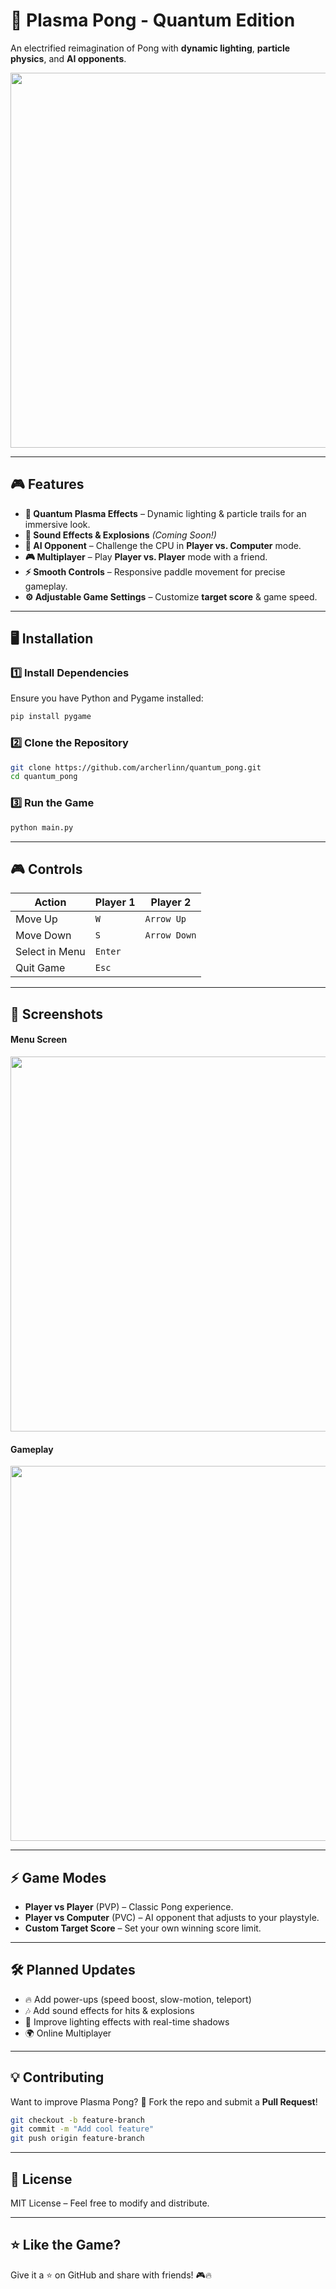 # 🚀 Plasma Pong - Quantum Edition  
An electrified reimagination of Pong with **dynamic lighting**, **particle physics**, and **AI opponents**.  

<img src="https://github.com/user-attachments/assets/5861fe79-1f96-46e4-b3b3-798373b5b651" width="600">

---

## 🎮 Features  
- **🌟 Quantum Plasma Effects** – Dynamic lighting & particle trails for an immersive look.  
- **🎵 Sound Effects & Explosions** *(Coming Soon!)*  
- **🤖 AI Opponent** – Challenge the CPU in **Player vs. Computer** mode.  
- **🎮 Multiplayer** – Play **Player vs. Player** mode with a friend.  
- **⚡ Smooth Controls** – Responsive paddle movement for precise gameplay.  
- **⚙️ Adjustable Game Settings** – Customize **target score** & game speed.  

---

## 🖥️ Installation  
### 1️⃣ Install Dependencies  
Ensure you have Python and Pygame installed:  
```sh
pip install pygame
```

### 2️⃣ Clone the Repository  
```sh
git clone https://github.com/archerlinn/quantum_pong.git
cd quantum_pong
```

### 3️⃣ Run the Game  
```sh
python main.py
```

---

## 🎮 Controls  
| Action | Player 1 | Player 2 |
|--------|---------|---------|
| Move Up | `W` | `Arrow Up` |
| Move Down | `S` | `Arrow Down` |
| Select in Menu | `Enter` | |
| Quit Game | `Esc` | |

---

## 📸 Screenshots  

#### **Menu Screen**  
<img src="https://github.com/user-attachments/assets/0edaf4e2-f3e0-472e-b056-e20d2219aa13" width="600">

#### **Gameplay**  
<img src="https://github.com/user-attachments/assets/820f0a61-01e4-45c0-9c07-6c725be4a4e4" width="600">

---

## ⚡ Game Modes  
- **Player vs Player** (PVP) – Classic Pong experience.  
- **Player vs Computer** (PVC) – AI opponent that adjusts to your playstyle.  
- **Custom Target Score** – Set your own winning score limit.  

---

## 🛠 Planned Updates  
- 🔥 Add power-ups (speed boost, slow-motion, teleport)  
- 🎶 Add sound effects for hits & explosions  
- 🎨 Improve lighting effects with real-time shadows  
- 🌍 Online Multiplayer

---

## 💡 Contributing  
Want to improve Plasma Pong? 🚀 Fork the repo and submit a **Pull Request**!  
```sh
git checkout -b feature-branch
git commit -m "Add cool feature"
git push origin feature-branch
```

---

## 📜 License  
MIT License – Feel free to modify and distribute.  

---

## ⭐ Like the Game?  
Give it a ⭐ on GitHub and share with friends! 🎮🔥  

